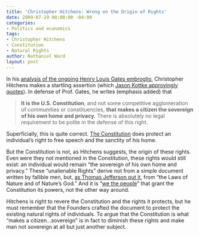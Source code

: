 ```yaml
---
title: 'Christopher Hitchens: Wrong on the Origin of Rights'
date: 2009-07-29 00:00:00 -04:00
categories:
- Politics and economics
tags:
- Christopher Hitchens
- Constitution
- Natural Rights
author: Nathaniel Ward
layout: post
---
```


In his [analysis of the ongoing Henry Louis Gates embroglio][1], Christopher Hitchens makes a startling assertion (which [Jason Kottke approvingly quotes][2]). In defense of Prof. Gates, he writes (emphasis added) that

> **It is the U.S. Constitution**, and not some competitive agglomeration of communities or constituencies, **that** **makes a citizen the sovereign of his own home and privacy.** There is absolutely no legal requirement to be polite in the defense of this right.

Superficially, this is quite correct. [The Constitution][3] does protect an individual’s right to free speech and the sanctity of his home.

But the Constitution is not, as Hitchens suggests, the origin of these rights. Even were they not mentioned in the Constitution, these rights would still exist: an individual would remain “the sovereign of his own home and privacy.” These “unalienable Rights” derive not from a simple document written by fallible men, but, [as Thomas Jefferson put it][4], from “the Laws of Nature and of Nature’s God.” And it is “[we the people][5]” that grant the Constitution its powers, not the other way around.

Hitchens is right to revere the Constitution and the rights it protects, but he must remember that the Founders crafted the document to protect the existing natural rights of individuals. To argue that the Constitution is what “makes a citizen…sovereign” is in fact to diminish these rights and make man not sovereign at all but just another subject.

 [1]: http://www.slate.com/id/2223673/ "Christopher Hitchens' analysis of the ongoing Gates embroglio"
 [2]: http://www.kottke.org/09/07/my-home-is-my-home "Jason Kottke quotes Hitchens approvingly"
 [3]: http://www.law.cornell.edu/constitution/constitution.table.html#amendments "The Constitution"
 [4]: http://www.ushistory.org/declaration/document/index.htm "Declaration of Independence"
 [5]: http://www.law.cornell.edu/constitution/constitution.preamble.html "Preamble to the Constitution"
